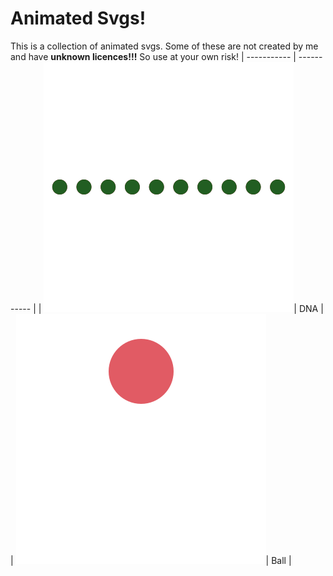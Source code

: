 # Animated Svgs!
This is a collection of animated svgs. Some of these are not created by me and have **unknown licences!!!** So use at your own risk!
| ----------- | ----------- |
| ![](DNA.svg)| DNA         |
| ![](Ball.svg)| Ball       |



